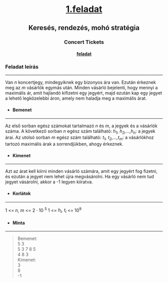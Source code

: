 # <p align = "center"><u>1.feladat</u> <br> 
## <p align = "center">Keresés, rendezés, mohó stratégia
### <p align = "center">Concert Tickets
#### <p align = "center"> [feladat](https://cses.fi/problemset/task/1091)

### Feladat leírás
***

 Van <i>n</i> koncertjegy, mindegyiknek egy bizonyos ára van. Ezután érkeznek meg az <i>m</i> vásárlók egymás után. Minden vásárló bejelenti, hogy mennyi a maximális ár, amit hajlandó kifizetni egy jegyért, majd ezután kap egy jegyet a lehető legközelebbi áron, amely nem haladja meg a maximális árat.
 * #### Bemenet 
 ***
 Az első sorban egész számokat tartalmazó <i>n</i> és <i>m</i>, a jegyek és a vásárlók száma. A következő sorban <i>n</i> egész szám található: <i>h<sub>1</sub>, h<sub>2</sub>,...,h<sub>n</sub></i>: a jegyek árai. Az utolsó sorban <i>m</i> egész szám található: <i>t<sub>1</sub>, t<sub>2</sub>,...,t<sub>m</sub></i>: a vásárlókhoz tartozó maximális árak a sorrendjükben, ahogy érkeznek.
* #### Kimenet
***
Azt az árat kell kiírni minden vásárló számára, amit egy jegyért fog fizetni, és ezután a jegyet nem lehet újra megvásárolni. 
Ha egy vásárló nem tud jegyet vásárolni, akkor a -1 legyen kiíratva.

* #### Korlátok
***
1 <= <i>n, m </i><= 2 · 10 <sup>5</sup>
1 <= <i>h<sub>i</sub>, t<sub>i</sub></i> <= 10<sup>9 </sup>

* #### Minta
***
> Bemenet: <br> 5 3 <br>5 3 7 8 5 <br> 4 8 3 <br>Kimenet: <br> 3<br> 8 <br> -1


